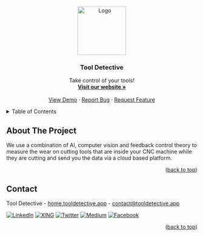 <a name="readme-top"></a>

<!-- PROJECT LOGO -->
<br />
<div align="center">
  <a href="https://home.tooldetective.app/company/about">
    <img src="https://i.imgur.com/Mpob6Hw.png" alt="Logo" width="128" height="128">
  </a>

  <h3 align="center">Tool Detective</h3>

  <p align="center">
    Take control of your tools!
    <br />
    <a href="https://home.tooldetective.app/company/about"><strong>Visit our website »</strong></a>
    <br />
    <br />
    <a href="https://github.com/Tool-Detective/.github/issues">View Demo</a>
    ·
    <a href="https://github.com/Tool-Detective/.github/issues">Report Bug</a>
    ·
    <a href="https://github.com/Tool-Detective/.github/issues">Request Feature</a>
  </p>
</div>

<!-- TABLE OF CONTENTS -->
<details>
  <summary>Table of Contents</summary>
  <ol>
    <li><a href="#about-the-company">About The Company</a></li>
    <li><a href="#contact">Contact</a></li>
  </ol>
</details>

<!-- [![Product Name Screen Shot][product-screenshot]](https://example.com) -->

<!-- ABOUT THE PROJECT -->
## About The Project

We use a combination of AI, computer vision and feedback control theory to measure the wear on cutting tools that are inside your CNC machine while they are cutting and send you the data via a cloud based platform.

<!-- IMAGE -->

<p align="right">(<a href="#readme-top">back to top</a>)</p>


<!-- CONTACT -->
## Contact

Tool Detective - [home.tooldetective.app](https://home.tooldetective.app/company/about) - contact@tooldetective.app

[![LinkedIn][linkedin-shield]][linkedin-url]
[![XING][xing-shield]][xing-url]
[![Twitter][twitter-shield]][twitter-url]
[![Medium][medium-shield]][medium-url]
[![Facebook][facebook-shield]][facebook-url]

<p align="right">(<a href="#readme-top">back to top</a>)</p>

<!-- MARKDOWN LINKS & IMAGES -->
<!-- https://www.markdownguide.org/basic-syntax/#reference-style-links -->
[linkedin-shield]: https://img.shields.io/badge/linkedin-%230077B5.svg?style=for-the-badge&logo=linkedin&logoColor=white&colorB=555
[linkedin-url]: https://www.linkedin.com/company/tooldetective/
[xing-shield]: https://img.shields.io/badge/xing-%23006567.svg?style=for-the-badge&logo=xing&logoColor=white&colorB=555
[xing-url]: https://linkedin.com/in/othneildrew
[twitter-shield]: https://img.shields.io/badge/Twitter-%231DA1F2.svg?style=for-the-badge&logo=Twitter&logoColor=white&colorB=555
[twitter-url]: https://linkedin.com/in/othneildrew
[medium-shield]: https://img.shields.io/badge/Medium-12100E?style=for-the-badge&logo=medium&logoColor=white&colorB=555
[medium-url]: https://linkedin.com/in/othneildrew
[facebook-shield]: https://img.shields.io/badge/Facebook-%231877F2.svg?style=for-the-badge&logo=Facebook&logoColor=white&colorB=555
[facebook-url]: https://linkedin.com/in/othneildrew
[product-screenshot]: images/screenshot.png
